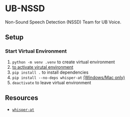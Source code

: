 # UB-NSSD
Non-Sound Speech Detection (NSSD) Team for UB Voice.

## Setup
### Start Virtual Environment
1. `python -m venv .venv` to create virtual environment
2. [to activate virutal environment](https://docs.python.org/3/library/venv.html#how-venvs-work)
3. `pip install .` to install dependencies
4. `pip install --no-deps whisper-at` [(Windows/Mac only)](https://github.com/YuanGongND/whisper-at#step-1-install-whisper-at)
5. `deactivate` to leave virtual environment

## Resources
* [`whisper-at`](https://github.com/YuanGongND/whisper-at)
